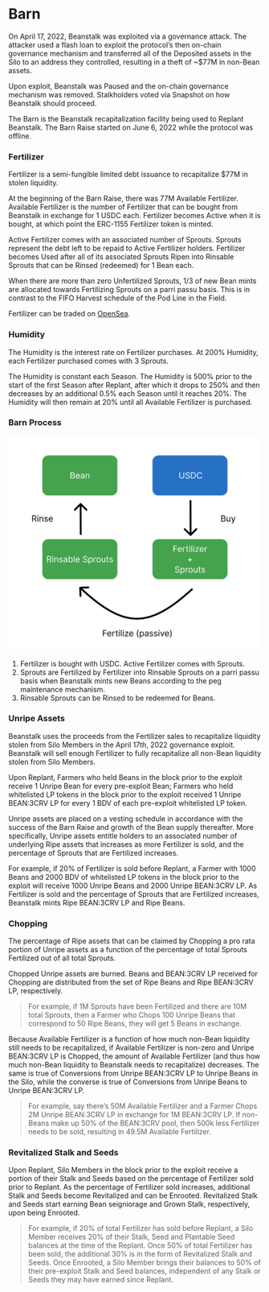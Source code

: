 # Barn

On April 17, 2022, Beanstalk was exploited via a governance attack. The attacker used a flash loan to exploit the protocol’s then on-chain governance mechanism and transferred all of the Deposited assets in the Silo to an address they controlled, resulting in a theft of \~$77M in non-Bean assets.

Upon exploit, Beanstalk was Paused and the on-chain governance mechanism was removed. Stalkholders voted via Snapshot on how Beanstalk should proceed.

The Barn is the Beanstalk recapitalization facility being used to Replant Beanstalk. The Barn Raise started on June 6, 2022 while the protocol was offline.

### **Fertilizer**

Fertilizer is a semi-fungible limited debt issuance to recapitalize $77M in stolen liquidity.

At the beginning of the Barn Raise, there was 77M Available Fertilizer. Available Fertilizer is the number of Fertilizer that can be bought from Beanstalk in exchange for 1 USDC each. Fertilizer becomes Active when it is bought, at which point the ERC-1155 Fertilizer token is minted.

Active Fertilizer comes with an associated number of Sprouts. Sprouts represent the debt left to be repaid to Active Fertilizer holders. Fertilizer becomes Used after all of its associated Sprouts Ripen into Rinsable Sprouts that can be Rinsed (redeemed) for 1 Bean each.

When there are more than zero Unfertilized Sprouts, 1/3 of new Bean mints are allocated towards Fertilizing Sprouts on a parri passu basis. This is in contrast to the FIFO Harvest schedule of the Pod Line in the Field.

Fertilizer can be traded on [OpenSea](https://opensea.io/collection/bean-fertilizer).

### **Humidity**

The Humidity is the interest rate on Fertilizer purchases. At 200% Humidity, each Fertilizer purchased comes with 3 Sprouts.

The Humidity is constant each Season. The Humidity is 500% prior to the start of the first Season after Replant, after which it drops to 250% and then decreases by an additional 0.5% each Season until it reaches 20%. The Humidity will then remain at 20% until all Available Fertilizer is purchased.

### Barn Process

![](../.gitbook/assets/barn.png)

1. Fertilizer is bought with USDC. Active Fertilizer comes with Sprouts.
2. Sprouts are Fertilized by Fertilizer into Rinsable Sprouts on a parri passu basis when Beanstalk mints new Beans according to the peg maintenance mechanism.
3. Rinsable Sprouts can be Rinsed to be redeemed for Beans.

### **Unripe Assets**

Beanstalk uses the proceeds from the Fertilizer sales to recapitalize liquidity stolen from Silo Members in the April 17th, 2022 governance exploit. Beanstalk will sell enough Fertilizer to fully recapitalize all non-Bean liquidity stolen from Silo Members.

Upon Replant, Farmers who held Beans in the block prior to the exploit receive 1 Unripe Bean for every pre-exploit Bean; Farmers who held whitelisted LP tokens in the block prior to the exploit received 1 Unripe BEAN:3CRV LP for every 1 BDV of each pre-exploit whitelisted LP token.

Unripe assets are placed on a vesting schedule in accordance with the success of the Barn Raise and growth of the Bean supply thereafter. More specifically, Unripe assets entitle holders to an associated number of underlying Ripe assets that increases as more Fertilizer is sold, and the percentage of Sprouts that are Fertilized increases.

For example, if 20% of Fertilizer is sold before Replant, a Farmer with 1000 Beans and 2000 BDV of whitelisted LP tokens in the block prior to the exploit will receive 1000 Unripe Beans and 2000 Unripe BEAN:3CRV LP. As Fertilizer is sold and the percentage of Sprouts that are Fertilized increases, Beanstalk mints Ripe BEAN:3CRV LP and Ripe Beans.

### **Chopping**

The percentage of Ripe assets that can be claimed by Chopping a pro rata portion of Unripe assets as a function of the percentage of total Sprouts Fertilized out of all total Sprouts.

Chopped Unripe assets are burned. Beans and BEAN:3CRV LP received for Chopping are distributed from the set of Ripe Beans and Ripe BEAN:3CRV LP, respectively.

> For example, if 1M Sprouts have been Fertilized and there are 10M total Sprouts, then a Farmer who Chops 100 Unripe Beans that correspond to 50 Ripe Beans, they will get 5 Beans in exchange.

Because Available Fertilizer is a function of how much non-Bean liquidity still needs to be recapitalized, if Available Fertilizer is non-zero and Unripe BEAN:3CRV LP is Chopped, the amount of Available Fertilizer (and thus how much non-Bean liquidity to Beanstalk needs to recapitalize) decreases. The same is true of Conversions from Unripe BEAN:3CRV LP to Unripe Beans in the Silo, while the converse is true of Conversions from Unripe Beans to Unripe BEAN:3CRV LP.

> For example, say there’s 50M Available Fertilizer and a Farmer Chops 2M Unripe BEAN:3CRV LP in exchange for 1M BEAN:3CRV LP. If non-Beans make up 50% of the BEAN:3CRV pool, then 500k less Fertilizer needs to be sold, resulting in 49.5M Available Fertilizer.

### **Revitalized Stalk and Seeds**

Upon Replant, Silo Members in the block prior to the exploit receive a portion of their Stalk and Seeds based on the percentage of Fertilizer sold prior to Replant. As the percentage of Fertilizer sold increases, additional Stalk and Seeds become Revitalized and can be Enrooted. Revitalized Stalk and Seeds start earning Bean seigniorage and Grown Stalk, respectively, upon being Enrooted.

> For example, if 20% of total Fertilizer has sold before Replant, a Silo Member receives 20% of their Stalk, Seed and Plantable Seed balances at the time of the Replant. Once 50% of total Fertilizer has been sold, the additional 30% is in the form of Revitalized Stalk and Seeds. Once Enrooted, a Silo Member brings their balances to 50% of their pre-exploit Stalk and Seed balances, independent of any Stalk or Seeds they may have earned since Replant.
